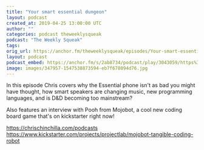 ```yaml
---
title: "Your smart essential dungeon"
layout: podcast
created_at: 2019-04-25 13:00:00 UTC
author: ""
categories: podcast theweeklysqueak
podcast: "The Weekly Squeak"
tags:
orig_url: https://anchor.fm/theweeklysqueak/episodes/Your-smart-essential-dungeon-e3rc9j
layout: podcast
podcast_embed: https://anchor.fm/s/2ab8734/podcast/play/3043059/https%3A%2F%2Fd3ctxlq1ktw2nl.cloudfront.net%2Fstaging%2F2019-3-25%2F13449174-44100-2-8ce64cfc9e1a8.m4a
image: images/347957-1547538873594-eb7f678094d76.jpg
---
```

In this episode Chris covers why the Essential phone isn't as bad you might have thought, how smart speakers are changing music, new programming languages, and is D&D becoming too mainstream?

Also features an interview with Pooh from Mojobot, a cool new coding board game that's on kickstarter right now!

https://chrischinchilla.com/podcasts
https://www.kickstarter.com/projects/projectlab/mojobot-tangible-coding-robot